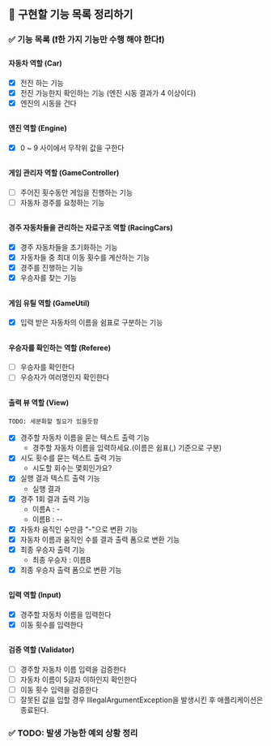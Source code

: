 ## 🎯️ 구현할 기능 목록 정리하기

### ✅ 기능 목록 (❗한 가지 기능만 수행 해야 한다❗)

#### 자동차 역할 (Car)

- [x] 전진 하는 기능
- [x] 전진 가능한지 확인하는 기능 (엔진 시동 결과가 4 이상이다)
- [x] 엔진의 시동을 건다

##

#### 엔진 역할 (Engine)

- [x] 0 ~ 9 사이에서 무작위 값을 구한다

##

#### 게임 관리자 역할 (GameController)

- [ ] 주어진 횟수동안 게임을 진행하는 기능
- [ ] 자동차 경주를 요청하는 기능

##

#### 경주 자동차들을 관리하는 자료구조 역할 (RacingCars)

- [x] 경주 자동차들을 초기화하는 기능
- [x] 자동차들 중 최대 이동 횟수를 계산하는 기능
- [x] 경주를 진행하는 기능
- [x] 우승자를 찾는 기능

##

#### 게임 유틸 역할 (GameUtil)

- [x] 입력 받은 자동차의 이름을 쉼표로 구분하는 기능

##

#### 우승자를 확인하는 역할 (Referee)

- [ ] 우승자를 확인한다
- [ ] 우승자가 여러명인지 확인한다

##

#### 출력 뷰 역할 (View)

`TODO: 세분화할 필요가 있을듯함`

- [x] 경주할 자동차 이름을 묻는 텍스트 출력 기능
    - 경주할 자동차 이름을 입력하세요.(이름은 쉼표(,) 기준으로 구분)
- [x] 시도 횟수를 묻는 텍스트 출력 기능
    - 시도할 회수는 몇회인가요?
- [x] 실행 결과 텍스트 출력 기능
    - 실행 결과
- [x] 경주 1회 결과 출력 기능
    - 이름A : -
    - 이름B : --
- [x] 자동차 움직인 수만큼 "-"으로 변환 기능
- [x] 자동차 이름과 움직인 수를 결과 출력 폼으로 변환 기능
- [x] 최종 우승자 출력 기능
    - 최종 우승자 : 이름B
- [x] 최종 우승자 출력 폼으로 변환 기능

##

#### 입력 역할 (Input)

- [x] 경주할 자동차 이름을 입력한다
- [x] 이동 횟수를 입력한다

##

#### 검증 역할 (Validator)

- [ ] 경주할 자동차 이름 입력을 검증한다
- [ ] 자동차 이름이 5글자 이하인지 확인한다
- [ ] 이동 횟수 입력을 검증한다
- [ ] 잘못된 값을 입할 경우 IllegalArgumentException을 발생시킨 후 애플리케이션은 종료된다.

### ✅ TODO: 발생 가능한 예외 상황 정리
